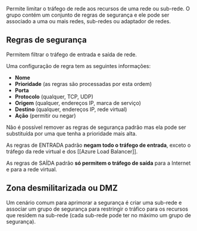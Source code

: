 Permite limitar o tráfego de rede aos recursos de uma rede ou sub-rede. O grupo contém um conjunto de regras de segurança e ele pode ser associado a uma ou mais redes, sub-redes ou adaptador de redes.

## Regras de segurança

Permitem filtrar o tráfego de entrada e saída de rede.

Uma configuração de regra tem as seguintes informações:

- **Nome**
- **Prioridade** (as regras são processadas por esta ordem)
- **Porta**
- **Protocolo** (qualquer, TCP, UDP)
- **Origem** (qualquer, endereços IP, marca de serviço)
- **Destino** (qualquer, endereços IP, rede virtual)
- **Ação** (permitir ou negar)

Não é possível remover as regras de segurança padrão mas ela pode ser substituída por uma que tenha a prioridade mais alta.

As regras de ENTRADA padrão **negam todo o tráfego de entrada**, exceto o tráfego da rede virtual e dos [[Azure Load Balancer]].

As regras de SAÍDA padrão **só permitem o tráfego de saída** para a Internet e para a rede virtual.

## Zona desmilitarizada ou DMZ

Um cenário comum para aprimorar a segurança é criar uma sub-rede e associar um grupo de segurança para restringir o tráfico para os recursos que residem na sub-rede (cada sub-rede pode ter no máximo um grupo de segurança).



